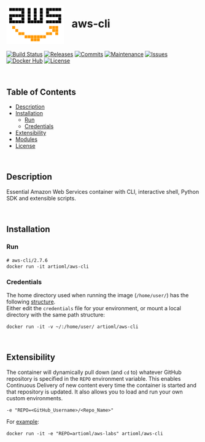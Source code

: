 # <img align="center" src="img/awslb.svg" width="150">&nbsp;&nbsp; aws-cli
[![Build Status](https://img.shields.io/travis/com/ArtiomL/aws-cli/develop.svg)](https://travis-ci.com/ArtiomL/aws-cli)
[![Releases](https://img.shields.io/github/release/ArtiomL/aws-cli.svg)](https://github.com/ArtiomL/aws-cli/releases)
[![Commits](https://img.shields.io/github/commits-since/ArtiomL/aws-cli/latest.svg?label=commits%20since)](https://github.com/ArtiomL/aws-cli/commits/master)
[![Maintenance](https://img.shields.io/maintenance/yes/2022.svg)](https://github.com/ArtiomL/aws-cli/graphs/code-frequency)
[![Issues](https://img.shields.io/github/issues/ArtiomL/aws-cli.svg)](https://github.com/ArtiomL/aws-cli/issues)
[![Docker Hub](https://img.shields.io/docker/pulls/artioml/aws-cli.svg)](https://hub.docker.com/r/artioml/aws-cli/)
[![License](https://img.shields.io/badge/license-MIT-blue.svg)](/LICENSE)

&nbsp;&nbsp;

## Table of Contents
- [Description](#description)
- [Installation](#installation)
	- [Run](#run)
	- [Credentials](#credentials)
- [Extensibility](#extensibility)
- [Modules](#modules)
- [License](LICENSE)

&nbsp;&nbsp;

## Description

Essential Amazon Web Services container with CLI, interactive shell, Python SDK and extensible scripts.

&nbsp;&nbsp;

## Installation

### Run
```shell
# aws-cli/2.7.6
docker run -it artioml/aws-cli

```

### Credentials
The home directory used when running the image (`/home/user/`) has the following [structure](.creds).  
Either edit the `credentials` file for your environment, or mount a local directory with the same path structure:

```
docker run -it -v ~/:/home/user/ artioml/aws-cli
```

&nbsp;&nbsp;

## Extensibility
The container will dynamically pull down (and `cd` to) whatever GitHub repository is specified in the `REPO` environment variable. This enables Continuous Delivery of new content every time the container is started and that repository is updated. It also allows you to load and run your own custom environments.

```shell
-e "REPO=<GitHub_Username>/<Repo_Name>"
```
For [example](https://github.com/ArtiomL/aws-labs):
```shell
docker run -it -e "REPO=artioml/aws-labs" artioml/aws-cli
```

&nbsp;&nbsp;

